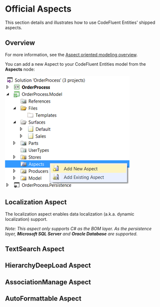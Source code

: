 # Official Aspects

This section details and illustrates how to use CodeFluent Entities' shipped aspects.

## Overview

For more information, see the [Aspect oriented modeling overview]().

You can add a new Aspect to your CodeFluent Entities model from the **Aspects** node:

![](img/official-aspects-01.png)

## Localization Aspect

The localization aspect enables data localization (a.k.a. dynamic localization) support.

*Note: This aspect only supports C# as the BOM layer. As the persistence layer, **Microsoft SQL Server** and **Oracle Database** are supported.*

## TextSearch Aspect
## HierarchyDeepLoad Aspect
## AssociationManage Aspect
## AutoFormattable Aspect